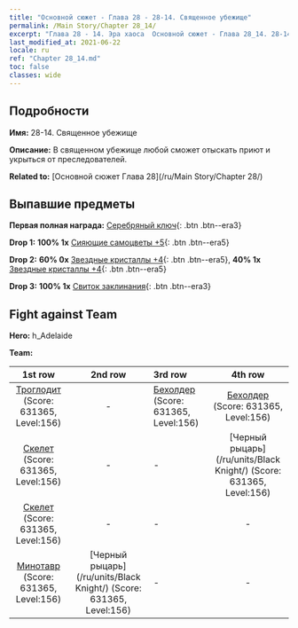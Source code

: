 ```yaml
---
title: "Основной сюжет - Глава 28 - 28-14. Священное убежище"
permalink: /Main Story/Chapter 28_14/
excerpt: "Глава 28 - 14. Эра хаоса  Основной сюжет - Глава 28_14. 28-14. Священное убежище"
last_modified_at: 2021-06-22
locale: ru
ref: "Chapter 28_14.md"
toc: false
classes: wide
---
```


## Подробности

 **Имя:** 28-14. Священное убежище

 **Описание:** В священном убежище любой сможет отыскать приют и укрыться от преследователей.

 **Related to:** [Основной сюжет Глава 28](/ru/Main Story/Chapter 28/)

## Выпавшие предметы

 **Первая полная награда:** [Серебряный ключ](/ItemsRU/con_693/){: .btn .btn--era3}

 **Drop 1:** **100% 1x** [Сияющие самоцветы +5](/ItemsRU/mat_100/){: .btn .btn--era5}

 **Drop 2:** **60% 0x** [Звездные кристаллы +4](/ItemsRU/mat_94/){: .btn .btn--era5}, **40% 1x** [Звездные кристаллы +4](/ItemsRU/mat_94/){: .btn .btn--era5}

 **Drop 3:** **100% 1x** [Свиток заклинания](/ItemsRU/con_694/){: .btn .btn--era3}


## Fight against Team
 **Hero:** h_Adelaide

 **Team:**


  | 1st row | 2nd row | 3rd row | 4th row |
  |:----:|:----:|:----|:----:|
  | [Троглодит](/ru/units/Troglodyte/) (Score: 631365, Level:156)  | - | [Бехолдер](/ru/units/Beholder/) (Score: 631365, Level:156)  | [Бехолдер](/ru/units/Beholder/) (Score: 631365, Level:156)  |
  | [Скелет](/ru/units/Skeleton/) (Score: 631365, Level:156)  | - | - | [Черный рыцарь](/ru/units/Black Knight/) (Score: 631365, Level:156)  |
  | [Скелет](/ru/units/Skeleton/) (Score: 631365, Level:156)  | - | - | - |
  | [Минотавр](/ru/units/Minotaur/) (Score: 631365, Level:156)  | [Черный рыцарь](/ru/units/Black Knight/) (Score: 631365, Level:156)  | - | - |


